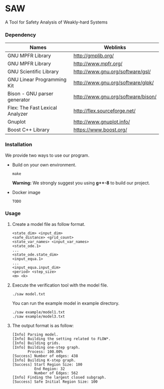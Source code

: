 # SAW
A Tool for Safety Analysis of Weakly-hard Systems

### Dependency

| Names                           | Weblinks                           |
| ------------------------------- | ---------------------------------- |
| GNU MPFR Library                | http://gmplib.org/                 |
| GNU MPFR Library                | http://www.mpfr.org/               |
| GNU Scientific Library          | http://www.gnu.org/software/gsl/   |
| GNU Linear Programming Kit      | http://www.gnu.org/software/glpk/  |
| Bison - GNU parser generator    | http://www.gnu.org/software/bison/ |
| Flex: The Fast Lexical Analyzer | http://flex.sourceforge.net/       |
| Gnuplot                         | http://www.gnuplot.info/           |
| Boost C++ Library               | https://www.boost.org/             |

### Installation

We provide two ways to use our program.

* Build on your own environment.

  ```
  make
  ```

  **Warning:** We strongly suggest you using **g++-8** to build our project.

* Docker image

  ```
  TODO
  ```

### Usage

1. Create a model file as follow format.

   ```
   <state_dim> <input_dim>
   <safe_distance> <grid_count>
   <state_var_names> <input_var_names>
   <state_ode.1>
   ...
   <state_ode.state_dim>
   <input_equa.1>
   ...
   <input_equa.input_dim>
   <period> <step_size>
   <m> <k>
   ```

2. Execute the verification tool with the model file.

   ```
   ./saw model.txt
   ```

   You can run the example model in example directory.

   ```
   ./saw example/model1.txt
   ./saw example/model3.txt
   ```

3. The output format is as follow:

   ```
   [Info] Parsing model.
   [Info] Building the setting related to FLOW*.
   [Info] Building grids.
   [Info] Building one-step graph.
          Process: 100.00%
   [Success] Number of edges: 438
   [Info] Building K-step graph.
   [Success] Start Region Size: 100
             End Region: 32
             Number of Edges: 562
   [Info] Finding the largest closed subgraph.
   [Success] Safe Initial Region Size: 100
   ```

   
